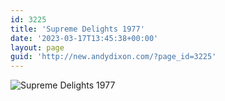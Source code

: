 ```yaml
---
id: 3225
title: 'Supreme Delights 1977'
date: '2023-03-17T13:45:38+00:00'
layout: page
guid: 'http://new.andydixon.com/?page_id=3225'
---
```


![Supreme Delights 1977](https://i0.wp.com/assets.g8x2.ldn.idrivee2-23.com/posters/Supreme%20Delights%201977%2001.jpg?w=1200&ssl=1 "Supreme Delights 1977")